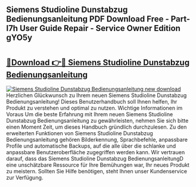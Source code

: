 ## Siemens Studioline Dunstabzug Bedienungsanleitung PDF Download Free - Part-I7h User Guide Repair - Service Owner Edition gYO5y

# <h2><a href="http://df4o50.blite.top/?on=Siemens+Studioline+Dunstabzug+Bedienungsanleitung">🔗Download 👉🔴 Siemens Studioline Dunstabzug Bedienungsanleitung</a></h2>

[![Siemens Studioline Dunstabzug Bedienungsanleitung new download](https://i.imgur.com/lujVjoI.png)](http://df4o50.blite.top/?on=Siemens+Studioline+Dunstabzug+Bedienungsanleitung)
Herzlichen Glückwunsch zu Ihrem neuen Siemens Studioline Dunstabzug Bedienungsanleitung! Dieses Benutzerhandbuch soll Ihnen helfen, Ihr Produkt zu verstehen und optimal zu nutzen. Wichtige Informationen im Voraus Um die beste Erfahrung mit Ihrem neuen Siemens Studioline Dunstabzug Bedienungsanleitung zu gewährleisten, nehmen Sie sich bitte einen Moment Zeit, um dieses Handbuch gründlich durchzulesen. Zu den erweiterten Funktionen von Siemens Studioline Dunstabzug Bedienungsanleitung gehören Bilderkennung, Sprachbefehle, anpassbare Profile und automatische Backups, auf die alle über die schlanke und anpassbare Benutzeroberfläche zugegriffen werden kann. Wir vertrauen darauf, dass das Siemens Studioline Dunstabzug BedienungsanleitungD eine unschätzbare Ressource für Ihre Bemühungen war, Ihr neues Produkt zu meistern. Sollten Sie Hilfe benötigen, steht Ihnen unser Kundenservice zur Verfügung.
